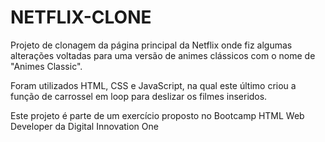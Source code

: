 # NETFLIX-CLONE



Projeto de clonagem da página principal da Netflix onde fiz algumas alterações voltadas para uma versão de animes clássicos com o nome de "Animes Classic".

Foram utilizados HTML, CSS e JavaScript, na qual este último criou a função de carrossel em loop para deslizar os filmes inseridos.

Este projeto é parte de um exercício proposto no Bootcamp HTML Web Developer da Digital Innovation One

